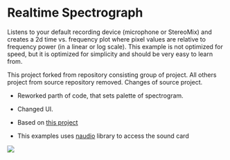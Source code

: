 # Realtime Spectrograph
Listens to your default recording device (microphone or StereoMix) and creates a 2d time vs. frequency plot where pixel values are relative to frequency power (in a linear or log scale). This example is not optimized for speed, but it is optimized for simplicity and should be very easy to learn from.

This project forked from repository consisting group of project. All others project from source repository removed. 
Changes of source project.
* Reworked parth of code, that sets palette of spectrogram. 
* Changed UI.

* Based on <a href='https://github.com/swharden/Csharp-Data-Visualization/tree/master/projects/18-01-11_microphone_spectrograph'>this project</a>
* This examples uses [naudio](https://github.com/naudio/NAudio) library to access the sound card

![](spectrograph.gif)
